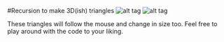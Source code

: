 #Recursion to make 3D(ish) triangles
![alt tag](http://puu.sh/g5ysl/4d04243450.png)
![alt tag](http://puu.sh/g5yHs/bdcb461320.png)


These triangles will follow the mouse and change in size too.
Feel free to play around with the code to your liking.
